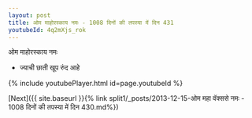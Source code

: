 ```yaml
---
layout: post
title: ओम माहोरस्काय नमः - 1008 दिनों की तपस्या में दिन 431
youtubeId: 4q2mXjs_rok
---
```

 
 
 ओम माहोरस्काय नमः  
 
 -  ज्याची छाती खूप रुंद आहे 
 
  
 
  
 
 
 
 
 
 


{% include youtubePlayer.html id=page.youtubeId %}
 
[Next]({{ site.baseurl }}{% link  split1/_posts/2013-12-15-ओम महा वॅक्ससे नमः - 1008 दिनों की तपस्या में दिन 430.md%})
 
